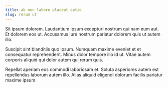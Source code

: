 ```yaml
---
title: ab non labore placeat optio
slug: rerum ut
---
```


Sit ipsum dolorem. Laudantium ipsum excepturi nostrum qui nam eum aut. Et dolorem eos ut. Accusamus iure nostrum pariatur dolorem quis ut autem illo.

Suscipit sint blanditiis quo ipsum. Numquam maxime eveniet et et consequatur reprehenderit. Minus dolor tempore illo id ut. Vitae autem corporis aliquid qui dolor autem qui rerum quis.

Repellat aperiam eos commodi laboriosam et. Soluta asperiores autem est repellendus laborum autem illo. Alias aliquid eligendi dolorum facilis pariatur maxime ipsum.
